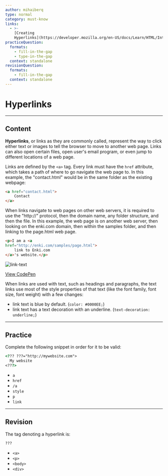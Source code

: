 ```yaml
---
author: mihaiberq
type: normal
category: must-know
links:
  - >-
    [Creating
    Hyperlinks](https://developer.mozilla.org/en-US/docs/Learn/HTML/Introduction_to_HTML/Creating_hyperlinks){documentation}
practiceQuestion:
  formats:
    - fill-in-the-gap
    - type-in-the-gap
  context: standalone
revisionQuestion:
  formats:
    - fill-in-the-gap
  context: standalone
---
```


# Hyperlinks


---

## Content

**Hyperlinks**, or links as they are commonly called, represent the way to click either text or images to tell the browser to move to another web page. Links can also open certain files, open user's email program, or even jump to different locations of a web page.

Links are defined by the `<a>` tag. Every link must have the `href` attribute, which takes a path of where to go navigate the web page to. In this example, the "contact.html" would be in the same folder as the existing webpage:

```html
<a href="contact.html">
    Contact
</a>
```

When links navigate to web pages on other web servers, it is required to use the "http://" protocol, then the domain name, any folder structure, and then the file. In this example, the web page is on another web server, then looking on the enki.com domain, then within the samples folder, and then linking to the page.html web page.

```html
<p>I am a <a
href="http://enki.com/samples/page.html">
    link to Enki.com
</a>'s website.</p>
```

![link-text](https://img.enkipro.com/2de7065475dfbb87f0f827bd0d63c945.png)

[View CodePen](https://codepen.io/enkidevs/pen/RBKobx)

When links are used with text, such as headings and paragraphs, the text links use most of the style properties of that text (like the font family, font size, font weight) with a few changes:

- link text is blue by default. (`color: #0000EE;`)
- link text has a text decoration with an underline. (`text-decoration: underline;`)


---

## Practice

Complete the following snippet in order for it to be valid:

```html
<??? ???="http://mywebsite.com">
  My website
<???>
```

- `a`
- `href`
- `/a`
- `style`
- `p`
- `link`


---

## Revision

The tag denoting a hyperlink is:

```html
???
```

- `<a>`
- `<p>`
- `<body>`
- `<div>`
